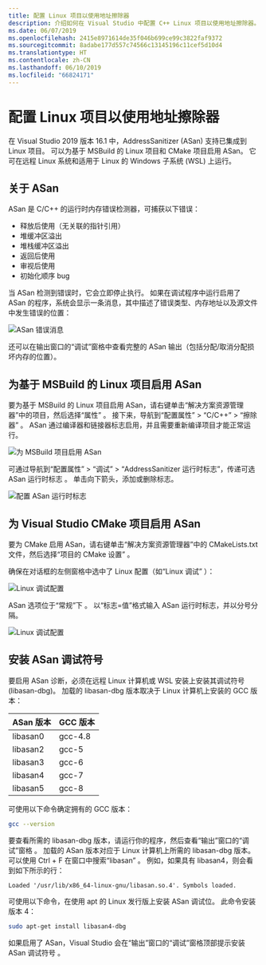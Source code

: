 ```yaml
---
title: 配置 Linux 项目以使用地址擦除器
description: 介绍如何在 Visual Studio 中配置 C++ Linux 项目以使用地址擦除器。
ms.date: 06/07/2019
ms.openlocfilehash: 2415e8971614de35f046b699ce99c3822faf9372
ms.sourcegitcommit: 8adabe177d557c74566c13145196c11cef5d10d4
ms.translationtype: HT
ms.contentlocale: zh-CN
ms.lasthandoff: 06/10/2019
ms.locfileid: "66824171"
---
```

# <a name="configure-linux-projects-to-use-address-sanitizer"></a>配置 Linux 项目以使用地址擦除器

在 Visual Studio 2019 版本 16.1 中，AddressSanitizer (ASan) 支持已集成到 Linux 项目。 可以为基于 MSBuild 的 Linux 项目和 CMake 项目启用 ASan。 它可在远程 Linux 系统和适用于 Linux 的 Windows 子系统 (WSL) 上运行。

## <a name="about-asan"></a>关于 ASan

ASan 是 C/C++ 的运行时内存错误检测器，可捕获以下错误：

- 释放后使用（无关联的指针引用）
- 堆缓冲区溢出
- 堆栈缓冲区溢出
- 返回后使用
- 审视后使用
- 初始化顺序 bug

当 ASan 检测到错误时，它会立即停止执行。 如果在调试程序中运行启用了 ASan 的程序，系统会显示一条消息，其中描述了错误类型、内存地址以及源文件中发生错误的位置：

   ![ASan 错误消息](media/asan-error.png)

还可以在输出窗口的“调试”窗格中查看完整的 ASan 输出（包括分配/取消分配损坏内存的位置）。

## <a name="enable-asan-for-msbuild-based-linux-projects"></a>为基于 MSBuild 的 Linux 项目启用 ASan

要为基于 MSBuild 的 Linux 项目启用 ASan，请右键单击“解决方案资源管理器”中的项目，然后选择“属性”   。 接下来，导航到“配置属性” > “C/C++” > “擦除器”    。 ASan 通过编译器和链接器标志启用，并且需要重新编译项目才能正常运行。

![为 MSBuild 项目启用 ASan](media/msbuild-asan-prop-page.png)

可通过导航到“配置属性” > “调试” > “AddressSanitizer 运行时标志”，传递可选 ASan 运行时标志    。 单击向下箭头，添加或删除标志。

![配置 ASan 运行时标志](media/msbuild-asan-runtime-flags.png)

## <a name="enable-asan-for-visual-studio-cmake-projects"></a>为 Visual Studio CMake 项目启用 ASan

要为 CMake 启用 ASan，请右键单击“解决方案资源管理器”中的 CMakeLists.txt 文件，然后选择“项目的 CMake 设置”   。

确保在对话框的左侧窗格中选中了 Linux 配置（如“Linux 调试”  ）：

![Linux 调试配置](media/linux-debug-configuration.png)

ASan 选项位于“常规”下  。 以“标志=值”格式输入 ASan 运行时标志，并以分号分隔。

![Linux 调试配置](media/cmake-settings-asan-options.png)

## <a name="install-the-asan-debug-symbols"></a>安装 ASan 调试符号

要启用 ASan 诊断，必须在远程 Linux 计算机或 WSL 安装上安装其调试符号 (libasan-dbg)。 加载的 libasan-dbg 版本取决于 Linux 计算机上安装的 GCC 版本：

|ASan 版本 |GCC 版本 |
| --- | --- |
|libasan0|gcc-4.8|
|libasan2|gcc-5|
|libasan3|gcc-6|
|libasan4|gcc-7|
|libasan5|gcc-8|

可使用以下命令确定拥有的 GCC 版本：

```bash
gcc --version
```

要查看所需的 libasan-dbg 版本，请运行你的程序，然后查看“输出”窗口的“调试”窗格   。 加载的 ASan 版本对应于 Linux 计算机上所需的 libasan-dbg 版本。 可以使用 Ctrl + F 在窗口中搜索“libasan”  。 例如，如果具有 libasan4，则会看到如下所示的行：

```Output
Loaded '/usr/lib/x86_64-linux-gnu/libasan.so.4'. Symbols loaded.
```

可使用以下命令，在使用 apt 的 Linux 发行版上安装 ASan 调试位。 此命令安装版本 4：

```bash
sudo apt-get install libasan4-dbg
```

如果启用了 ASan，Visual Studio 会在“输出”窗口的“调试”窗格顶部提示安装 ASan 调试符号   。
